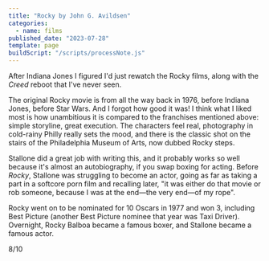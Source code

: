 ```yaml
---
title: "Rocky by John G. Avildsen"
categories:
  - name: films
published_date: "2023-07-28"
template: page
buildScript: "/scripts/processNote.js"
---
```


After Indiana Jones I figured I'd just rewatch the Rocky films, along with the _Creed_ reboot that I've never seen.

The original Rocky movie is from all the way back in 1976, before Indiana Jones, before Star Wars. And I forgot how good it was! I think what I liked most is how unambitious it is compared to the franchises mentioned above: simple storyline, great execution. The characters feel real, photography in cold-rainy Philly really sets the mood, and there is the classic shot on the stairs of the Philadelphia Museum of Arts, now dubbed Rocky steps.

Stallone did a great job with writing this, and it probably works so well because it's almost an autobiography, if you swap boxing for acting. Before _Rocky_, Stallone was struggling to become an actor, going as far as taking a part in a softcore porn film and recalling later, "it was either do that movie or rob someone, because I was at the end—the very end—of my rope".

Rocky went on to be nominated for 10 Oscars in 1977 and won 3, including Best Picture (another Best Picture nominee that year was Taxi Driver). Overnight, Rocky Balboa became a famous boxer, and Stallone became a famous actor.

8/10

